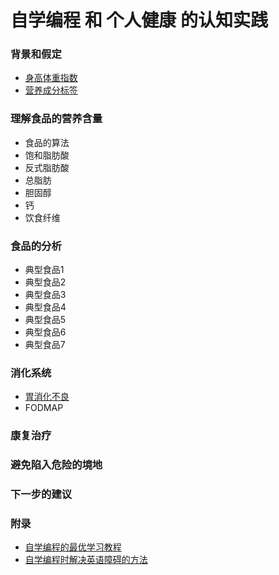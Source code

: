 # 自学编程 和 个人健康 的认知实践

### 背景和假定

- [身高体重指数](/chapters/章1-背景和假定/身高体重指数.md)
- [营养成分标签](/chapters/章1-背景和假定/营养成分标签.md)

### 理解食品的营养含量

- 食品的算法
- 饱和脂肪酸
- 反式脂肪酸
- 总脂肪
- 胆固醇
- 钙
- 饮食纤维

### 食品的分析

- 典型食品1
- 典型食品2
- 典型食品3
- 典型食品4
- 典型食品5
- 典型食品6
- 典型食品7

### 消化系统

- [胃消化不良](/chapters/3-digestive-system/胃消化不良.md)
- FODMAP

### 康复治疗

### 避免陷入危险的境地

### 下一步的建议

### 附录

- [自学编程的最优学习教程](/chapters/章y-附录/自学编程的最优学习教程.md)
- [自学编程时解决英语障碍的方法](/chapters/章y-附录/自学编程时解决英语障碍的方法.md)



